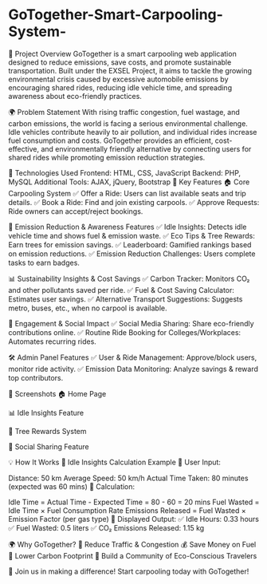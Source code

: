 # GoTogether-Smart-Carpooling-System-
🌟 Project Overview
GoTogether is a smart carpooling web application designed to reduce emissions, save costs, and promote sustainable transportation. Built under the EXSEL Project, it aims to tackle the growing environmental crisis caused by excessive automobile emissions by encouraging shared rides, reducing idle vehicle time, and spreading awareness about eco-friendly practices.

🌍 Problem Statement
With rising traffic congestion, fuel wastage, and carbon emissions, the world is facing a serious environmental challenge. Idle vehicles contribute heavily to air pollution, and individual rides increase fuel consumption and costs. GoTogether provides an efficient, cost-effective, and environmentally friendly alternative by connecting users for shared rides while promoting emission reduction strategies.

🔧 Technologies Used
Frontend: HTML, CSS, JavaScript
Backend: PHP, MySQL
Additional Tools: AJAX, jQuery, Bootstrap
🚀 Key Features
🏠 Core Carpooling System
✅ Offer a Ride: Users can list available seats and trip details.
✅ Book a Ride: Find and join existing carpools.
✅ Approve Requests: Ride owners can accept/reject bookings.

🌱 Emission Reduction & Awareness Features
✅ Idle Insights: Detects idle vehicle time and shows fuel & emission waste.
✅ Eco Tips & Tree Rewards: Earn trees for emission savings.
✅ Leaderboard: Gamified rankings based on emission reductions.
✅ Emission Reduction Challenges: Users complete tasks to earn badges.

📊 Sustainability Insights & Cost Savings
✅ Carbon Tracker: Monitors CO₂ and other pollutants saved per ride.
✅ Fuel & Cost Saving Calculator: Estimates user savings.
✅ Alternative Transport Suggestions: Suggests metro, buses, etc., when no carpool is available.

🎉 Engagement & Social Impact
✅ Social Media Sharing: Share eco-friendly contributions online.
✅ Routine Ride Booking for Colleges/Workplaces: Automates recurring rides.

🛠 Admin Panel Features
✅ User & Ride Management: Approve/block users, monitor ride activity.
✅ Emission Data Monitoring: Analyze savings & reward top contributors.

📸 Screenshots
🏠 Home Page

📊 Idle Insights Feature


🌱 Tree Rewards System


📢 Social Sharing Feature


💡 How It Works
🚗 Idle Insights Calculation Example
🔹 User Input:

Distance: 50 km
Average Speed: 50 km/h
Actual Time Taken: 80 minutes (expected was 60 mins)
🔹 Calculation:

Idle Time = Actual Time - Expected Time = 80 - 60 = 20 mins
Fuel Wasted = Idle Time × Fuel Consumption Rate
Emissions Released = Fuel Wasted × Emission Factor (per gas type)
🔹 Displayed Output:
✅ Idle Hours: 0.33 hours
✅ Fuel Wasted: 0.5 liters
✅ CO₂ Emissions Released: 1.15 kg

🌍 Why GoTogether?
🚀 Reduce Traffic & Congestion
💰 Save Money on Fuel
🌱 Lower Carbon Footprint
🤝 Build a Community of Eco-Conscious Travelers

🔗 Join us in making a difference! Start carpooling today with GoTogether!



